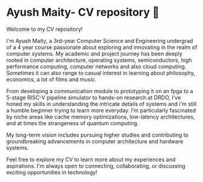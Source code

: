 # Ayush Maity- CV repository 🌟

Welcome to my CV repository! 

I'm Ayush Maity, a 3rd-year Computer Science and Engineering undergrad of a 4 year course passionate about exploring and innovating in the realm of computer systems. My academic and project journey has been deeply rooted in computer architecture, operating systems, semiconductors, high performance computing, computer networks and also cloud computing. Sometimes it can also range to casual interest in learning about philosophy, economics, a lot of films and music.

From developing a communication module to prototyping it on an fpga to a 5-stage RISC-V pipeline simulator to hands-on research at DRDO, I’ve honed my skills in understanding the intricate details of systems and i'm still a humble beginner trying to learn more everyday. I’m particularly fascinated by niche areas like cache memory optimizations, low-latency architectures, and at times the strangeness of quantum computing.

My long-term vision includes pursuing higher studies and contributing to groundbreaking advancements in computer architecture and hardware systems.

Feel free to explore my CV to learn more about my experiences and aspirations. I'm always open to connecting, collaborating, or discussing exciting opportunities in technology!
